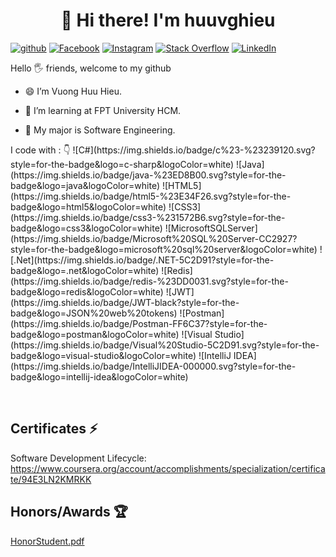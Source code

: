 
  <!--
**huuvghieu/huuvghieu** is a ✨ _special_ ✨ repository because its `README.md` (this file) appears on your GitHub profile.
</h1>
Here are some ideas to get you started:

- 🔭 I’m currently working on ...
- 🌱 I’m currently learning ...
- 👯 I’m looking to collaborate on ...
- 🤔 I’m looking for help with ...
- 💬 Ask me about ...
- 📫 How to reach me: ...
- 😄 Pronouns: ...
- ⚡ Fun fact: ...
-->

<h1 align="center">
👋 Hi there! I'm huuvghieu
</h1>
<div align="left">

[![github](https://img.shields.io/badge/Github-12100E.svg?style=for-the-badge&logo=github&logoColor=white)](https://github.com/huuvghieu/)
[![Facebook](https://img.shields.io/badge/Facebook-%231877F2.svg?style=for-the-badge&logo=Facebook&logoColor=white)](https://www.facebook.com/hieu.vuong.7967)
[![Instagram](https://img.shields.io/badge/Instagram-%23E4405F.svg?style=for-the-badge&logo=Instagram&logoColor=white)](https://www.instagram.com/henxaoxaott/)
[![Stack Overflow](https://img.shields.io/badge/-Stackoverflow-FE7A16?style=for-the-badge&logo=stack-overflow&logoColor=white)](https://stackoverflow.com/users/19649141/huuvghieu)
[![LinkedIn](https://img.shields.io/badge/linkedin-%230077B5.svg?style=for-the-badge&logo=linkedin&logoColor=white)](https://www.linkedin.com/in/hieu-vuong-bb4557232/)  

</div>  
<p align="justify"> 
Hello 🖐️ friends, welcome to my github </br>

- 😄 I’m Vuong Huu Hieu. </br>

- 🌱 I’m learning at FPT University HCM. </br>

- 🔭 My major is Software Engineering. </br>

</p>


<p align="left">
I code with :  👇
![C#](https://img.shields.io/badge/c%23-%23239120.svg?style=for-the-badge&logo=c-sharp&logoColor=white) ![Java](https://img.shields.io/badge/java-%23ED8B00.svg?style=for-the-badge&logo=java&logoColor=white) ![HTML5](https://img.shields.io/badge/html5-%23E34F26.svg?style=for-the-badge&logo=html5&logoColor=white) ![CSS3](https://img.shields.io/badge/css3-%231572B6.svg?style=for-the-badge&logo=css3&logoColor=white) ![MicrosoftSQLServer](https://img.shields.io/badge/Microsoft%20SQL%20Server-CC2927?style=for-the-badge&logo=microsoft%20sql%20server&logoColor=white) ![.Net](https://img.shields.io/badge/.NET-5C2D91?style=for-the-badge&logo=.net&logoColor=white) ![Redis](https://img.shields.io/badge/redis-%23DD0031.svg?style=for-the-badge&logo=redis&logoColor=white) ![JWT](https://img.shields.io/badge/JWT-black?style=for-the-badge&logo=JSON%20web%20tokens) ![Postman](https://img.shields.io/badge/Postman-FF6C37?style=for-the-badge&logo=postman&logoColor=white) ![Visual Studio](https://img.shields.io/badge/Visual%20Studio-5C2D91.svg?style=for-the-badge&logo=visual-studio&logoColor=white) ![IntelliJ IDEA](https://img.shields.io/badge/IntelliJIDEA-000000.svg?style=for-the-badge&logo=intellij-idea&logoColor=white)
  
</p>

&nbsp;
&nbsp;

## Certificates ⚡
Software Development Lifecycle: </br>
https://www.coursera.org/account/accomplishments/specialization/certificate/94E3LN2KMRKK
## Honors/Awards 🏆
[HonorStudent.pdf](https://github.com/huuvghieu/huuvghieu/files/9825972/HonorStudent.pdf)
